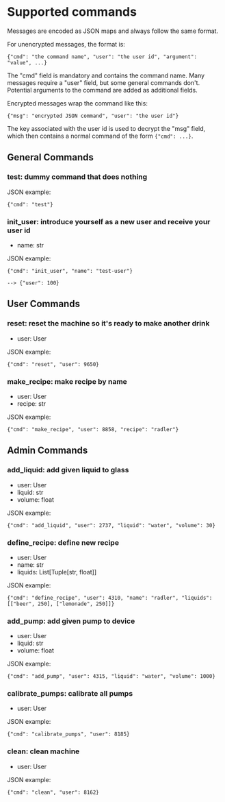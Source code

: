 # Supported commands

Messages are encoded as JSON maps and always follow the same format. 

For unencrypted messages, the format is:

    {"cmd": "the command name", "user": "the user id", "argument": "value", ...}

The "cmd" field is mandatory and contains the command name. Many messages require a "user" field, but some general commands don't. Potential arguments to the command are added as additional fields.

Encrypted messages wrap the command like this:

    {"msg": "encrypted JSON command", "user": "the user id"}

The key associated with the user id is used to decrypt the "msg" field, which then contains a normal command of the form `{"cmd": ...}`. 

## General Commands

### test: dummy command that does nothing
JSON example:

    {"cmd": "test"}

### init_user: introduce yourself as a new user and receive your user id
- name: str

JSON example:

    {"cmd": "init_user", "name": "test-user"}

    --> {"user": 100}

## User Commands

### reset: reset the machine so it's ready to make another drink
- user: User

JSON example:

    {"cmd": "reset", "user": 9650}

### make_recipe: make recipe by name
- user: User
- recipe: str

JSON example:

    {"cmd": "make_recipe", "user": 8858, "recipe": "radler"}

## Admin Commands

### add_liquid: add given liquid to glass
- user: User
- liquid: str
- volume: float

JSON example:

    {"cmd": "add_liquid", "user": 2737, "liquid": "water", "volume": 30}

### define_recipe: define new recipe
- user: User
- name: str
- liquids: List[Tuple[str, float]]

JSON example:

    {"cmd": "define_recipe", "user": 4310, "name": "radler", "liquids": [["beer", 250], ["lemonade", 250]]}

### add_pump: add given pump to device
- user: User
- liquid: str
- volume: float

JSON example:

    {"cmd": "add_pump", "user": 4315, "liquid": "water", "volume": 1000}

### calibrate_pumps: calibrate all pumps
- user: User

JSON example:

    {"cmd": "calibrate_pumps", "user": 8185}

### clean: clean machine
- user: User

JSON example:

    {"cmd": "clean", "user": 8162}

